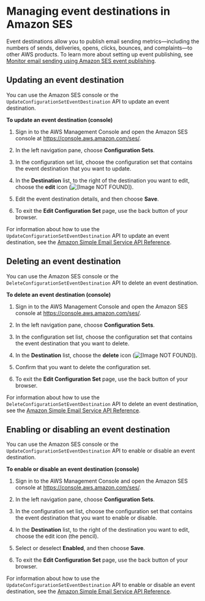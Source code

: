 # Managing event destinations in Amazon SES<a name="event-publishing-managing-event-destinations"></a>

Event destinations allow you to publish email sending metrics—including the numbers of sends, deliveries, opens, clicks, bounces, and complaints—to other AWS products\. To learn more about setting up event publishing, see [Monitor email sending using Amazon SES event publishing](monitor-using-event-publishing.md)\. 

## Updating an event destination<a name="event-publishing-managing-event-destinations-updating"></a>

You can use the Amazon SES console or the `UpdateConfigurationSetEventDestination` API to update an event destination\. 

**To update an event destination \(console\)**

1. Sign in to the AWS Management Console and open the Amazon SES console at [https://console\.aws\.amazon\.com/ses/](https://console.aws.amazon.com/ses/)\.

1. In the left navigation pane, choose **Configuration Sets**\.

1. In the configuration set list, choose the configuration set that contains the event destination that you want to update\.

1. In the **Destination** list, to the right of the destination you want to edit, choose the **edit** icon \(![\[Image NOT FOUND\]](http://docs.aws.amazon.com/ses/latest/DeveloperGuide/images/edit_icon.png)\)\.

1. Edit the event destination details, and then choose **Save**\.

1. To exit the **Edit Configuration Set** page, use the back button of your browser\.

For information about how to use the `UpdateConfigurationSetEventDestination` API to update an event destination, see the [Amazon Simple Email Service API Reference](https://docs.aws.amazon.com/ses/latest/APIReference/API_UpdateConfigurationSetEventDestination.html)\.

## Deleting an event destination<a name="event-publishing-managing-event-destinations-deleting"></a>

You can use the Amazon SES console or the `DeleteConfigurationSetEventDestination` API to delete an event destination\. 

**To delete an event destination \(console\)**

1. Sign in to the AWS Management Console and open the Amazon SES console at [https://console\.aws\.amazon\.com/ses/](https://console.aws.amazon.com/ses/)\.

1. In the left navigation pane, choose **Configuration Sets**\.

1. In the configuration set list, choose the configuration set that contains the event destination that you want to delete\.

1. In the **Destination** list, choose the **delete** icon \(![\[Image NOT FOUND\]](http://docs.aws.amazon.com/ses/latest/DeveloperGuide/images/delete_icon.png)\)\. 

1. Confirm that you want to delete the configuration set\.

1. To exit the **Edit Configuration Set** page, use the back button of your browser\.

For information about how to use the `DeleteConfigurationSetEventDestination` API to delete an event destination, see the [Amazon Simple Email Service API Reference](https://docs.aws.amazon.com/ses/latest/APIReference/API_DeleteConfigurationSetEventDestination.html)\.

## Enabling or disabling an event destination<a name="event-publishing-managing-event-destinations-enabling-disabling"></a>

You can use the Amazon SES console or the `UpdateConfigurationSetEventDestination` API to enable or disable an event destination\. 

**To enable or disable an event destination \(console\)**

1. Sign in to the AWS Management Console and open the Amazon SES console at [https://console\.aws\.amazon\.com/ses/](https://console.aws.amazon.com/ses/)\.

1. In the left navigation pane, choose **Configuration Sets**\.

1. In the configuration set list, choose the configuration set that contains the event destination that you want to enable or disable\.

1. In the **Destination** list, to the right of the destination you want to edit, choose the edit icon \(the pencil\)\.

1. Select or deselect **Enabled**, and then choose **Save**\.

1. To exit the **Edit Configuration Set** page, use the back button of your browser\.

For information about how to use the `UpdateConfigurationSetEventDestination` API to enable or disable an event destination, see the [Amazon Simple Email Service API Reference](https://docs.aws.amazon.com/ses/latest/APIReference/API_UpdateConfigurationSetEventDestination.html)\.
